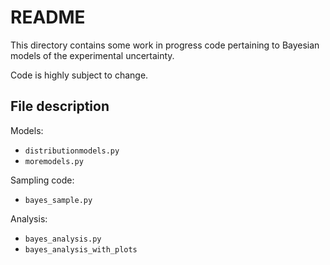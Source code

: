 # README

This directory contains some work in progress code pertaining to Bayesian models
of the experimental uncertainty.

Code is highly subject to change.


## File description


Models:
* `distributionmodels.py`
* `moremodels.py`

Sampling code:
* `bayes_sample.py`

Analysis:
* `bayes_analysis.py`
* `bayes_analysis_with_plots`
